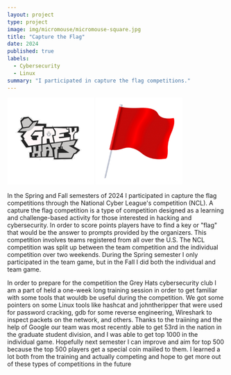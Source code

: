 ```yaml
---
layout: project
type: project
image: img/micromouse/micromouse-square.jpg
title: "Capture the Flag"
date: 2024
published: true
labels:
  - Cybersecurity
  - Linux
summary: "I participated in capture the flag competitions."
---
```


<div class="text-center p-4">
  <img width="200px" src="../img/ctf/greyhats.png" class="img-thumbnail" >
  <img width="200px" src="../img/ctf/red-flag.png" class="img-thumbnail" >
</div>

In the Spring and Fall semesters of 2024 I participated in capture the flag competitions through the National Cyber League's competition (NCL). A capture the flag competition is a type of competition designed as a learning and challenge-based activity for those interested in hacking and cybersecurity. In order to score points players have to find a key or "flag" that would be the answer to prompts provided by the organizers. This competition involves teams registered from all over the U.S. The NCL competition was split up between the team competition and the individual competition over two weekends. During the Spring semester I only participated in the team game, but in the Fall I did both the individual and team game. 

In order to prepare for the competition the Grey Hats cybersecurity club I am a part of held a one-week long training session in order to get familiar with some tools that wouldb be useful during the competition. We got some pointers on some Linux tools like hashcat and johntheripper that were used for password cracking, gdb for some reverse engineering, Wireshark to inspect packets on the network, and others. Thanks to the traiining and the help of Google our team was most recently able to get 53rd in the nation in the graduate student division, and I was able to get top 1000 in the individual game. Hopefully next semester I can improve and aim for top 500 because the top 500 players get a special coin maiiled to them. I learned a lot both from the training and actually competing and hope to get more out of these types of competitions in the future
